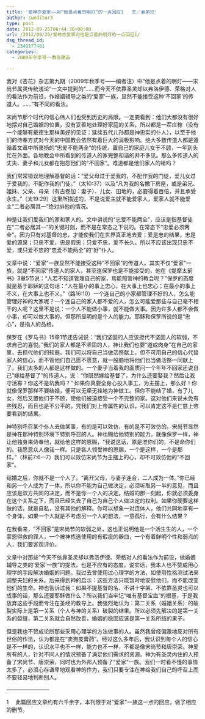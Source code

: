 ```yaml
---
title: '爱神亦爱家——对“他是点着的明灯”的一点回应1   文／袁弟兄'
author: sweditor3
type: post
date: 2012-09-25T06:44:38+00:00
url: /2012/09/25/爱神亦爱家对他是点着的明灯的一点回应1/
dsq_thread_id:
  - 2349177461
categories:
  - 2009年冬季号——教会建造

---
```

我对《杏花》杂志第九期（2009年秋季号——编者注）中“他是点着的明灯——宋尚节属灵传统浅论”一文中提到的“&#8230;&#8230;而今天不依靠圣灵却以弗洛伊德、荣格对人的看法作为前设，作婚姻辅导之类的‘爱家’一族，显然不能接受这种‘不回家’的传道人。&#8230;&#8230;”有不同的看法。
  
宋尚节那个时代的信心伟人们也受到历史的局限。一定要看到：他们大都没有很好地摆对自己婚姻的位置，没有妥善地处理好家庭的关系，所以都是一茬庄稼（没有一个能够有戴德生那样美好的见证：延续五代儿孙都是神忠实的仆人），以至于他们的侍奉方式对今天的中国教会依然有着巨大的消极影响。绝大多数传道人都是遵循着文章中所褒扬的“忠爱不能两全”的传统，置自己的家庭儿女于不顾，一年到头忙在外面。各地教会中所看到的传道人的家完整和谐的并不多见。那么多传道人的丈夫、妻子和儿女都在抱怨他们的“不回家”。难道都是他们家人的错吗？
  
我们常常错误地理解基督的话：“爱父母过于爱我的，不配作我的门徒，爱儿女过于爱我的，不配作我的门徒。”（太10:37）以及“凡为我的名撇下房屋，或是弟兄、姐妹、父亲、母亲（有古卷加：妻子）、儿女、田地的，必要得着百倍，并且承受永生。”（太19:29）这里所描述的，不是说爱主就不能爱家人，爱家人就不能爱主“二者必居其一”绝对排他的情况。
  
神是让我们爱我们的家和家人的。文中讲说的“忠爱不能两全”，应该是指基督徒在“二者必居其一”的关键时刻，而不是在常态之下说的。在常态下“忠爱必须两全”。因为只有对基督的忠，才能使我们在世界真正地去爱；爱是忠的结果，忠是爱的源泉；只忠不爱，忠是假忠；只爱不忠，爱不长久。所以不应该出现只忠不爱，或只爱不忠的“忠爱不能两全”的“好”仆人。
  
文章中说：“爱家”一族显然不能接受这种“不回家”的传道人。其实不仅“爱家”一族，就是“不回家”传道人的家人，甚至连保罗也是不能接受的，他在《提摩太前书》3章5节说：“人若不知道管理自己的家，焉能照管神的教会呢？”保罗的态度就是基于耶稣的这句话：“人在最小的事上忠心，在大事上也忠心；在最小的事上不义，在大事上也不义。”（路16:10）一个连自己的小家都管理不好的人，怎么能管理好神的大家呢？一个连自己的家人都不爱的人，怎么可能爱那些与自己毫不相干的人呢？这里不是说：一个人不能做小事，就不能做大事。因为许多人都不会做小事，却可以做大事的。但那所显明的是个人的能力。耶稣和保罗所说的是“忠心”，是指人的品格。
  
保罗在《罗马书》15章1节还告诫说：“我们坚固的人应该担代不坚固人的软弱，不求自己的喜悦。”我们的家人都是不坚固的人，神让我们也要“道成肉身”在自己的家里，去担代他们的软弱。我们可以将自己当做活祭献上，但不可用自己的信心代替家人的信心，而不管他们自己愿不愿意，就一股脑地将他们也当做活祭一同献上了。我们太多的人都是这样做的。一个妻子当着我的面质问一个年年不回家还说自己“嫁给基督了”的传道人，说：“你既然嫁给基督了，为什么还要娶我？然后让我守活寡？你这不是坑我吗？” 如果你真要全身心投入事工，为主摆上，那么好！你就像保罗那样不要结婚，便可以无牵无挂地为神做工。但你不能结了婚，有了儿女，然后又置他们于不顾，使他们被迫接受一个不完整的家。这对他们来说未免有些残忍，而且也是不公平的。凭我们对上帝属性的认识，可以肯定这不是仁慈上帝要看到的结果。
  
神特别呼召某个仆人去做某事，有的是可以效仿，有的是不可效仿的。宋尚节显然是神在那种特别环境下特别呼召的人。神也赐给他特别的能力。就像保罗一样，神让他独身来侍奉他，就给他这样的恩赐，“我说这话，原是准你们的，不是命你们的。我愿意众人像我一样。只是各人领受神的恩赐，一个是这样，一个是那样。”（林前7:6—7）我们可以效仿宋尚节为主摆上的心，却不可效仿他的“不回家”。
  
结婚之后，你就不是一个人了。“离开父母，与妻子连合，二人成为一体。”你已经和另一个人成为了一体，所以你不能为自己做决定，必须听取另一半的意见，而且应该是双方共同的决定，而不是你一个人的决定。结婚的那一刻起，你就必须委身在这个关系之下，而且已经失去了自己为自己个人做决定的权利。如果你硬要这样做的话，就是自私，没有其他的解释。你可以想象一对连体人，他们共同地享有一个身体，如果一个人就是不考虑另一个人的想法，一意孤行，会有什么结果？
  
在我看来，“不回家”是宋尚节的软弱之处，这也正说明他是一个活生生的人，一个蒙恩得救的罪人，一个被神拣选使用的有瑕疵的器皿，一个有着鲜明个性和弱点的人，我们要客观评价。
  
文章中对那些“今天不依靠圣灵却以弗洛伊德、荣格对人的看法作为前设，做婚姻辅导之类的‘爱家’一族”的提法，也是不应有的态度。说实话，我本人也不赞成用心理学的手段解决婚姻的问题。我过去曾使用过心理学的方法，如使用性格测试法来调整夫妇的关系。后来得到神的启示：这些方法只能暂时地安慰他们，而不能改变他们的生命。神也告诉过我：如果不提基督的名、不讲十字架、不依靠圣灵也可以成事的话，那么还要耶稣做什么？所以我们当牢记“唯有基督宝血”的根基，于是我放弃这些手段而专注在圣经的教导上。我强烈地认为：第二关系（婚姻关系）的破裂实际上是第一关系（个人与神的关系）破裂的结果。所以必须先解决的是第一关系的裂缝，第二关系就会自然改善，婚姻的稳固应该是第一关系所结的果子。
  
但是我也不赞成论断那些采用心理学的方法做事的人。虽然我曾经偏激地反对所有世俗的作法，认为都是在“卖狗皮膏药”。经过这么多年后，我认识到每个人的信心是不一样的，认识水平也不一样，能力也不一样，不都是像宋尚节和唐崇荣。神爱所有的人，针对不同人的情况预备了满足他们需求的资源。神为有圣灵内住的人预备了宋尚节、唐崇荣，同时也为外邦人预备了“爱家”一族。我们一时看不懂的事情太多了，必须心存谦卑地观看神的作为，我们只要专注在神给我们自己的呼召上而不要轻易地判断别人。

————————
  
1　 此篇回应文章约有六千余字，本刊限于对“爱家”一族这一点的回应，做了相应的删节。